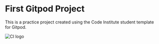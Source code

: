 # First Gitpod Project

This is a practice project created using the Code Institute student template for Gitpod.


![CI logo](https://codeinstitute.s3.amazonaws.com/fullstack/ci_logo_small.png)